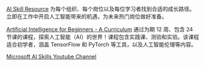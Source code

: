 

[AI Skill Resource](https://www.microsoft.com/en-us/corporate-responsibility/ai-skills-resources)
为每个组织、每个岗位以及每位学习者找到合适的成长路径。立即在工作中开启人工智能带来的机遇，为未来热门岗位做好准备。

[Artificial Intelligence for Beginners - A Curriculum](https://microsoft.github.io/AI-For-Beginners/)
通过为期 12 周、包含 24 节课的课程，探索人工智能（AI）的世界！课程包含实践课、测验和实验。该课程适合初学者，涵盖 TensorFlow 和 PyTorch 等工具，以及人工智能伦理等内容。

[Microsoft AI Skills Youtube Channel](https://www.youtube.com/@microsoftaiskills)